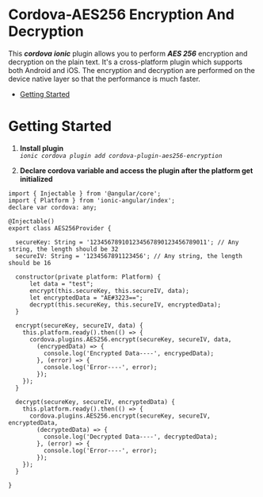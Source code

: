 # Cordova-AES256 Encryption And Decryption

This _**cordova**_ _**ionic**_ plugin allows you to perform _**AES 256**_ encryption and decryption on the plain text. It's a cross-platform plugin which supports both Android and iOS. The encryption and decryption are performed on the device native layer so that the performance is much faster.

- [Getting Started](https://github.com/Ideas2IT/cordova-aes256/blob/master/README.md#getting-started)

# Getting Started

1. **Install plugin**  
 _`ionic cordova plugin add cordova-plugin-aes256-encryption`_
 
 
2. **Declare cordova variable and access the plugin after the platform get initialized**

```
import { Injectable } from '@angular/core';
import { Platform } from 'ionic-angular/index';
declare var cordova: any;

@Injectable()
export class AES256Provider {

  secureKey: String = '123456789101234567890123456789011'; // Any string, the length should be 32
  secureIV: String = '1234567891123456'; // Any string, the length should be 16

  constructor(private platform: Platform) {
      let data = "test";
      encrypt(this.secureKey, this.secureIV, data); 
      let encryptedData = "AE#3223==";
      decrypt(this.secureKey, this.secureIV, encryptedData);  
  }

  encrypt(secureKey, secureIV, data) {
    this.platform.ready().then(() => {
      cordova.plugins.AES256.encrypt(secureKey, secureIV, data,
        (encrypedData) => {
          console.log('Encrypted Data----', encrypedData);
        }, (error) => {
          console.log('Error----', error);
        });
    });
  }

  decrypt(secureKey, secureIV, encryptedData) {
    this.platform.ready().then(() => {
      cordova.plugins.AES256.encrypt(secureKey, secureIV, encryptedData,
        (decryptedData) => {
          console.log('Decrypted Data----', decryptedData);
        }, (error) => {
          console.log('Error----', error);
        });
    });
  }

}
```
